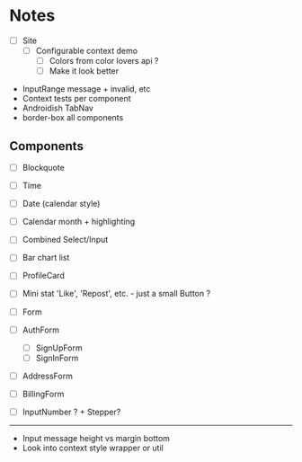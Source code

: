 
# Notes

- [ ] Site
  - [ ] Configurable context demo
    - [ ] Colors from color lovers api ?
    - [ ] Make it look better

- InputRange message + invalid, etc
- Context tests per component
- Androidish TabNav
- border-box all components

## Components

- [ ] Blockquote
- [ ] Time
- [ ] Date (calendar style)
- [ ] Calendar month + highlighting

- [ ] Combined Select/Input
- [ ] Bar chart list
- [ ] ProfileCard
- [ ] Mini stat 'Like', 'Repost', etc. - just a small Button ?
- [ ] Form
- [ ] AuthForm
  - [ ] SignUpForm
  - [ ] SignInForm
- [ ] AddressForm
- [ ] BillingForm
- [ ] InputNumber ? + Stepper?

---

- Input message height vs margin bottom
- Look into context style wrapper or util

